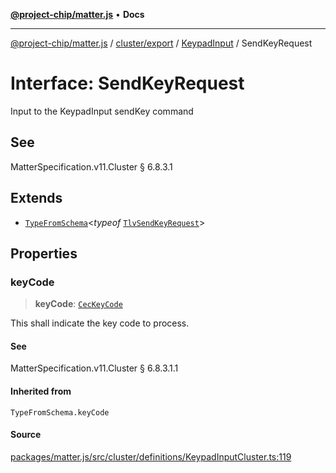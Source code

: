 [**@project-chip/matter.js**](../../../../../README.md) • **Docs**

***

[@project-chip/matter.js](../../../../../modules.md) / [cluster/export](../../../README.md) / [KeypadInput](../README.md) / SendKeyRequest

# Interface: SendKeyRequest

Input to the KeypadInput sendKey command

## See

MatterSpecification.v11.Cluster § 6.8.3.1

## Extends

- [`TypeFromSchema`](../../../../../tlv/export/README.md#typefromschemas)\<*typeof* [`TlvSendKeyRequest`](../README.md#tlvsendkeyrequest)\>

## Properties

### keyCode

> **keyCode**: [`CecKeyCode`](../enumerations/CecKeyCode.md)

This shall indicate the key code to process.

#### See

MatterSpecification.v11.Cluster § 6.8.3.1.1

#### Inherited from

`TypeFromSchema.keyCode`

#### Source

[packages/matter.js/src/cluster/definitions/KeypadInputCluster.ts:119](https://github.com/project-chip/matter.js/blob/7a8cbb56b87d4ccf34bec5a9a95ab40a1711324f/packages/matter.js/src/cluster/definitions/KeypadInputCluster.ts#L119)
